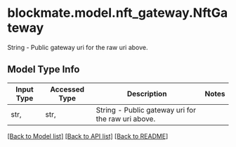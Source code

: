 # blockmate.model.nft_gateway.NftGateway

String - Public gateway uri for the raw uri above.

## Model Type Info
Input Type | Accessed Type | Description | Notes
------------ | ------------- | ------------- | -------------
str,  | str,  | String - Public gateway uri for the raw uri above. | 

[[Back to Model list]](../../README.md#documentation-for-models) [[Back to API list]](../../README.md#documentation-for-api-endpoints) [[Back to README]](../../README.md)

